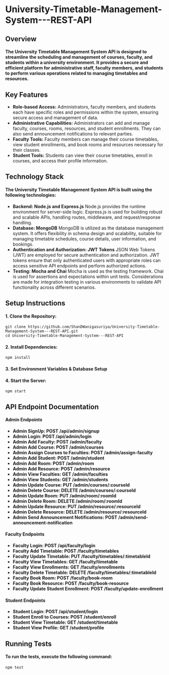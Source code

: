 # University-Timetable-Management-System---REST-API
## Overview
#### The University Timetable Management System API is designed to streamline the scheduling and management of courses, faculty, and students within a university environment. It provides a secure and efficient platform for administrative staff, faculty members, and students to perform various operations related to managing timetables and resources.

## Key Features
* **Role-based Access:** Administrators, faculty members, and students each have specific roles and permissions within the system, ensuring secure access and management of data.
* **Administrative Capabilities:** Administrators can add and manage faculty, courses, rooms, resources, and student enrollments. They can also send announcement notifications to relevant parties.
* **Faculty Tools:** Faculty members can manage their course timetables, view student enrollments, and book rooms and resources necessary for their classes.
* **Student Tools:** Students can view their course timetables, enroll in courses, and access their profile information.

## Technology Stack
#### The University Timetable Management System API is built using the following technologies:

* **Backend: Node.js and Express.js** Node.js provides the runtime environment for server-side logic. Express.js is used for building robust and scalable APIs, handling routes, middleware, and request/response handling.
* **Database: MongoDB** MongoDB is utilized as the database management system. It offers flexibility in schema design and scalability, suitable for managing timetable schedules, course details, user information, and bookings.
* **Authentication and Authorization: JWT Tokens** JSON Web Tokens (JWT) are employed for secure authentication and authorization. JWT tokens ensure that only authenticated users with appropriate roles can access sensitive API endpoints and perform authorized actions.
* **Testing: Mocha and Chai** Mocha is used as the testing framework. Chai is used for assertions and expectations within unit tests. Considerations are made for integration testing in various environments to validate API functionality across different scenarios.

## Setup Instructions
#### 1. Clone the Repository:
```
git clone https://github.com/ShanDWanigasuriya/University-Timetable-Management-System---REST-API.git
cd University-Timetable-Management-System---REST-API
```

#### 2. Install Dependencies:
```
npm install
```

#### 3. Set Environment Variables & Database Setup

#### 4. Start the Server:
```
npm start

```

## API Endpoint Documentation
#### Admin Endpoints
* **Admin SignUp: POST /api/admin/signup**
* **Admin Login: POST /api/admin/login**
* **Admin Add Faculty: POST /admin/faculty**
* **Admin Add Course: POST /admin/courses**
* **Admin Assign Courses to Faculties: POST /admin/assign-faculty**
* **Admin Add Student: POST /admin/student**
* **Admin Add Room: POST /admin/room**
* **Admin Add Resource: POST /admin/resource**
* **Admin View Faculties: GET /admin/faculties**
* **Admin View Students: GET /admin/students**
* **Admin Update Course: PUT /admin/courses/:courseId**
* **Admin Delete Course: DELETE /admin/courses/:courseId**
* **Admin Update Room: PUT /admin/room/:roomId**
* **Admin Delete Room: DELETE /admin/room/:roomId**
* **Admin Update Resource: PUT /admin/resource/:resourceId**
* **Admin Delete Resource: DELETE /admin/resource/:resourceId**
* **Admin Send Announcement Notifications: POST /admin/send-announcement-notification**

#### Faculty Endpoints
* **Faculty Login: POST /api/faculty/login**
* **Faculty Add Timetable: POST /faculty/timetables**
* **Faculty Update Timetable: PUT /faculty/timetables/:timetableId**
* **Faculty View Timetables: GET /faculty/timetable**
* **Faculty View Enrollments: GET /faculty/enrollments**
* **Faculty Delete Timetable: DELETE /faculty/timetables/:timetableId**
* **Faculty Book Room: POST /faculty/book-room**
* **Faculty Book Resource: POST /faculty/book-resource**
* **Faculty Update Student Enrollment: POST /faculty/update-enrollment**

#### Student Endpoints
* **Student Login: POST /api/student/login**
* **Student Enroll to Courses: POST /student/enroll**
* **Student View Timetable: GET /student/timetable**
* **Student View Profile: GET /student/profile**

## Running Tests
#### To run the tests, execute the following command:
```
npm test
```